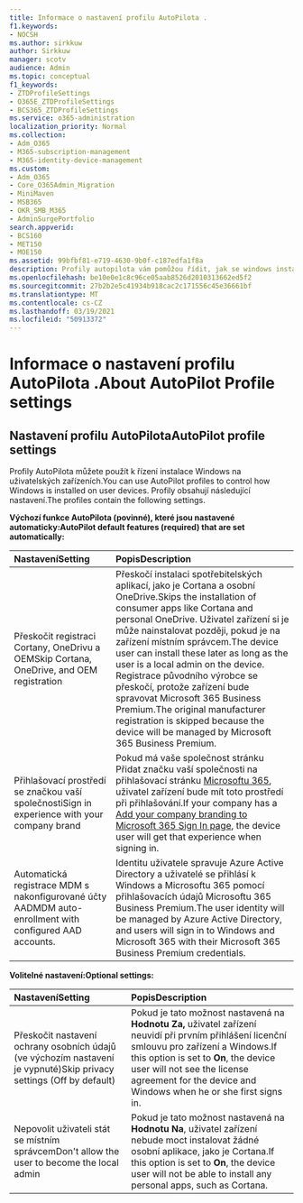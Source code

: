```yaml
---
title: Informace o nastavení profilu AutoPilota .
f1.keywords:
- NOCSH
ms.author: sirkkuw
author: Sirkkuw
manager: scotv
audience: Admin
ms.topic: conceptual
f1_keywords:
- ZTDProfileSettings
- O365E_ZTDProfileSettings
- BCS365_ZTDProfileSettings
ms.service: o365-administration
localization_priority: Normal
ms.collection:
- Adm_O365
- M365-subscription-management
- M365-identity-device-management
ms.custom:
- Adm_O365
- Core_O365Admin_Migration
- MiniMaven
- MSB365
- OKR_SMB_M365
- AdminSurgePortfolio
search.appverid:
- BCS160
- MET150
- MOE150
ms.assetid: 99bfbf81-e719-4630-9b0f-c187edfa1f8a
description: Profily autopilota vám pomůžou řídit, jak se windows instaluje na uživatelských zařízeních. Profily obsahují výchozí a nepovinná nastavení, jako je přeskočení instalace Cortany.
ms.openlocfilehash: be10e0e1c8c96ce05aab8526d2010313662ed5f2
ms.sourcegitcommit: 27b2b2e5c41934b918cac2c171556c45e36661bf
ms.translationtype: MT
ms.contentlocale: cs-CZ
ms.lasthandoff: 03/19/2021
ms.locfileid: "50913372"
---
```

# <a name="about-autopilot-profile-settings"></a><span data-ttu-id="b5a5c-104">Informace o nastavení profilu AutoPilota .</span><span class="sxs-lookup"><span data-stu-id="b5a5c-104">About AutoPilot Profile settings</span></span>

## <a name="autopilot-profile-settings"></a><span data-ttu-id="b5a5c-105">Nastavení profilu AutoPilota</span><span class="sxs-lookup"><span data-stu-id="b5a5c-105">AutoPilot profile settings</span></span>

<span data-ttu-id="b5a5c-106">Profily AutoPilota můžete použít k řízení instalace Windows na uživatelských zařízeních.</span><span class="sxs-lookup"><span data-stu-id="b5a5c-106">You can use AutoPilot profiles to control how Windows is installed on user devices.</span></span> <span data-ttu-id="b5a5c-107">Profily obsahují následující nastavení.</span><span class="sxs-lookup"><span data-stu-id="b5a5c-107">The profiles contain the following settings.</span></span>
  
 <span data-ttu-id="b5a5c-108">**Výchozí funkce AutoPilota (povinné), které jsou nastavené automaticky:**</span><span class="sxs-lookup"><span data-stu-id="b5a5c-108">**AutoPilot default features (required) that are set automatically:**</span></span>
  
|<span data-ttu-id="b5a5c-109">**Nastavení**</span><span class="sxs-lookup"><span data-stu-id="b5a5c-109">**Setting**</span></span>|<span data-ttu-id="b5a5c-110">**Popis**</span><span class="sxs-lookup"><span data-stu-id="b5a5c-110">**Description**</span></span>|
|:-----|:-----|
|<span data-ttu-id="b5a5c-111">Přeskočit registraci Cortany, OneDrivu a OEM</span><span class="sxs-lookup"><span data-stu-id="b5a5c-111">Skip Cortana, OneDrive, and OEM registration</span></span>  <br/> |<span data-ttu-id="b5a5c-112">Přeskočí instalaci spotřebitelských aplikací, jako je Cortana a osobní OneDrive.</span><span class="sxs-lookup"><span data-stu-id="b5a5c-112">Skips the installation of consumer apps like Cortana and personal OneDrive.</span></span> <span data-ttu-id="b5a5c-113">Uživatel zařízení si je může nainstalovat později, pokud je na zařízení místním správcem.</span><span class="sxs-lookup"><span data-stu-id="b5a5c-113">The device user can install these later as long as the user is a local admin on the device.</span></span> <span data-ttu-id="b5a5c-114">Registrace původního výrobce se přeskočí, protože zařízení bude spravovat Microsoft 365 Business Premium.</span><span class="sxs-lookup"><span data-stu-id="b5a5c-114">The original manufacturer registration is skipped because the device will be managed by Microsoft 365 Business Premium.</span></span>  <br/> |
|<span data-ttu-id="b5a5c-115">Přihlašovací prostředí se značkou vaší společnosti</span><span class="sxs-lookup"><span data-stu-id="b5a5c-115">Sign in experience with your company brand</span></span>  <br/> |<span data-ttu-id="b5a5c-116">Pokud má vaše společnost stránku Přidat značku vaší společnosti na přihlašovací stránku [Microsoftu 365](../admin/setup/customize-sign-in-page.md), uživatel zařízení bude mít toto prostředí při přihlašování.</span><span class="sxs-lookup"><span data-stu-id="b5a5c-116">If your company has a [Add your company branding to Microsoft 365 Sign In page](../admin/setup/customize-sign-in-page.md), the device user will get that experience when signing in.</span></span>  <br/> |
|<span data-ttu-id="b5a5c-117">Automatická registrace MDM s nakonfigurované účty AAD</span><span class="sxs-lookup"><span data-stu-id="b5a5c-117">MDM auto-enrollment with configured AAD accounts.</span></span>  <br/> |<span data-ttu-id="b5a5c-118">Identitu uživatele spravuje Azure Active Directory a uživatelé se přihlásí k Windows a Microsoftu 365 pomocí přihlašovacích údajů Microsoftu 365 Business Premium.</span><span class="sxs-lookup"><span data-stu-id="b5a5c-118">The user identity will be managed by Azure Active Directory, and users will sign in to Windows and Microsoft 365 with their Microsoft 365 Business Premium credentials.</span></span>  <br/> |
   
 <span data-ttu-id="b5a5c-119">**Volitelné nastavení:**</span><span class="sxs-lookup"><span data-stu-id="b5a5c-119">**Optional settings:**</span></span>
  
|<span data-ttu-id="b5a5c-120">**Nastavení**</span><span class="sxs-lookup"><span data-stu-id="b5a5c-120">**Setting**</span></span>|<span data-ttu-id="b5a5c-121">**Popis**</span><span class="sxs-lookup"><span data-stu-id="b5a5c-121">**Description**</span></span>|
|:-----|:-----|
|<span data-ttu-id="b5a5c-122">Přeskočit nastavení ochrany osobních údajů (ve výchozím nastavení je vypnuté)</span><span class="sxs-lookup"><span data-stu-id="b5a5c-122">Skip privacy settings (Off by default)</span></span>  <br/> |<span data-ttu-id="b5a5c-123">Pokud je tato možnost nastavená na **Hodnotu Za,** uživatel zařízení neuvidí při prvním přihlášení licenční smlouvu pro zařízení a Windows.</span><span class="sxs-lookup"><span data-stu-id="b5a5c-123">If this option is set to **On**, the device user will not see the license agreement for the device and Windows when he or she first signs in.</span></span>  <br/> |
|<span data-ttu-id="b5a5c-124">Nepovolit uživateli stát se místním správcem</span><span class="sxs-lookup"><span data-stu-id="b5a5c-124">Don't allow the user to become the local admin</span></span>  <br/> |<span data-ttu-id="b5a5c-125">Pokud je tato možnost nastavená na **Hodnotu Na**, uživatel zařízení nebude moct instalovat žádné osobní aplikace, jako je Cortana.</span><span class="sxs-lookup"><span data-stu-id="b5a5c-125">If this option is set to **On**, the device user will not be able to install any personal apps, such as Cortana.</span></span><br/> |
